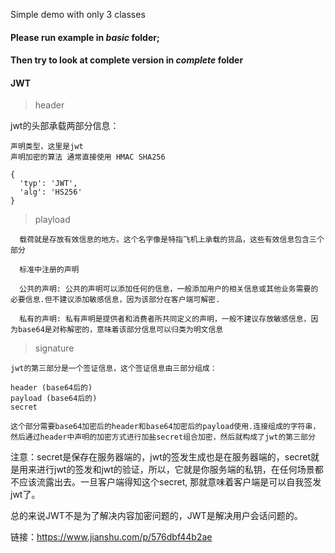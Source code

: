 
Simple demo with only 3 classes  

#### Please run example in *basic* folder;  
#### Then try to look at complete version in *complete* folder

#### JWT 

> header

jwt的头部承载两部分信息：

    声明类型，这里是jwt
    声明加密的算法 通常直接使用 HMAC SHA256

```
{
  'typ': 'JWT',
  'alg': 'HS256'
}
```

> playload
  
  
      载荷就是存放有效信息的地方。这个名字像是特指飞机上承载的货品，这些有效信息包含三个部分
      
      标准中注册的声明
      
      公共的声明: 公共的声明可以添加任何的信息，一般添加用户的相关信息或其他业务需要的必要信息.但不建议添加敏感信息，因为该部分在客户端可解密.
      
      私有的声明: 私有声明是提供者和消费者所共同定义的声明，一般不建议存放敏感信息，因为base64是对称解密的，意味着该部分信息可以归类为明文信息
  


>signature

    jwt的第三部分是一个签证信息，这个签证信息由三部分组成：
    
    header (base64后的)
    payload (base64后的)
    secret
    
    这个部分需要base64加密后的header和base64加密后的payload使用.连接组成的字符串，然后通过header中声明的加密方式进行加盐secret组合加密，然后就构成了jwt的第三部分


注意：secret是保存在服务器端的，jwt的签发生成也是在服务器端的，secret就是用来进行jwt的签发和jwt的验证，所以，它就是你服务端的私钥，在任何场景都不应该流露出去。一旦客户端得知这个secret, 那就意味着客户端是可以自我签发jwt了。

总的来说JWT不是为了解决内容加密问题的，JWT是解决用户会话问题的。


链接：https://www.jianshu.com/p/576dbf44b2ae
